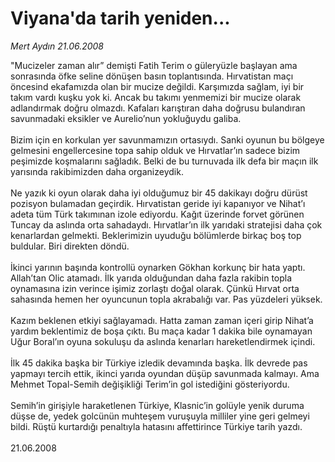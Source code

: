 # Viyana'da tarih yeniden...

*Mert Aydın 21.06.2008*

<div class="taraf_structure_2col_1zq">
<div class="margen_n">



 <p>"Mucizeler zaman alır” demişti Fatih Terim o güleryüzle başlayan ama sonrasında öfke seline dönüşen basın toplantısında. Hırvatistan maçı öncesind ekafamızda olan bir mucize değildi. Karşımızda sağlam, iyi bir takım vardı kuşku yok ki. Ancak bu takımı yenmemizi bir mucize olarak adlandırmak doğru olmazdı. Kafaları karıştıran daha doğrusu bulandıran savunmadaki eksikler ve Aurelio’nun yokluğuydu galiba.<br/>
<br/>
Bizim için en korkulan yer savunmamızın ortasıydı. Sanki oyunun bu bölgeye gelmesini engellercesine topa sahip olduk ve Hırvatlar’ın sadece bizim peşimizde koşmalarını sağladık. Belki de bu turnuvada ilk defa bir maçın ilk yarısında rakibimizden daha organizeydik. <br/>
<br/>
Ne yazık ki oyun olarak daha iyi olduğumuz bir 45 dakikayı doğru dürüst pozisyon bulamadan geçirdik. Hırvatistan geride iyi kapanıyor ve Nihat’ı adeta tüm Türk takımınan izole ediyordu. Kağıt üzerinde forvet görünen Tuncay da aslında orta sahadaydı. Hırvatlar’ın ilk yarıdaki stratejisi daha çok kenarlardan gelmekti. Beklerimizin uyuduğu bölümlerde birkaç boş top buldular. Biri direkten döndü.<br/>
<br/>
İkinci yarının başında kontrollü oynarken Gökhan korkunç bir hata yaptı. Allah’tan Olic atamadı. İlk yarıda olduğundan daha fazla rakibin topla oynamasına izin verince işimiz zorlaştı doğal olarak. Çünkü Hırvat orta sahasında hemen her oyuncunun topla akrabalığı var. Pas yüzdeleri yüksek.<br/>
<br/>
Kazım beklenen etkiyi sağlayamadı. Hatta zaman zaman içeri girip Nihat’a yardım beklentimiz de boşa çıktı. Bu maça kadar 1 dakika bile oynamayan Uğur Boral’ın oyuna sokuluşu da aslında kenarları hareketlendirmek içindi.<br/>
<br/>
İlk 45 dakika başka bir Türkiye izledik devamında başka. İlk devrede pas yapmayı tercih ettik, ikinci yarıda oyundan düşüp savunmada kalmayı. Ama Mehmet Topal-Semih değişikliği Terim’in gol istediğini gösteriyordu. <br/>
<br/>
Semih’in girişiyle haraketlenen Türkiye, Klasnic’in golüyle yenik duruma düşse de, yedek golcünün muhteşem vuruşuyla milliler yine geri gelmeyi bildi. Rüştü kurtardığı penaltıyla hatasını affettirince Türkiye tarih yazdı.<br/>
<br/>
21.06.2008</p>

<br/>


<div id="taraf_not">
</div>

</div>


</div>
